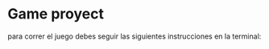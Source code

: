 # Game proyect

para correr el juego debes seguir las siguientes instrucciones en la terminal:

<!-- sh 
cd game 
python3 main.py -->